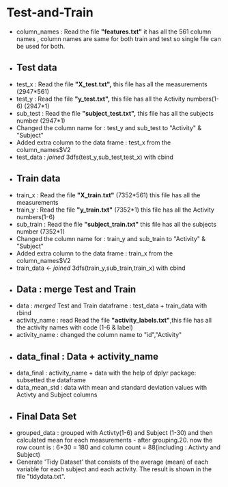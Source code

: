 # Test-and-Train
- column_names : Read the file **"features.txt"** it has all the 561 column names , column names are same for both train and test so single file can be used for both.
- ## Test data
- test_x : Read the file **"X_test.txt",** this file has all the measurements (2947*561)
- test_y : Read the file **"y_test.txt",** this file has all the Activity numbers(1-6) (2947*1)
- sub_test : Read the file **"subject_test.txt",** this file has all the subjects number (2947*1)
- Changed the column name for : test_y and sub_test to "Activity" & "Subject" 
- Added extra column to the data frame : test_x from the column_names$V2
- test_data : *joined* 3dfs(test_y,sub_test,test_x) with cbind 
- ## Train data
- train_x : Read the file **"X_train.txt"** (7352*561) this file has all the measurements
- train_y : Read the file **"y_train.txt"** (7352*1) this file has all the Activity numbers(1-6)
- sub_train :  Read the file **"subject_train.txt"** this file has all the subjects number (7352*1)
- Changed the column name for : train_y and sub_train to "Activity" & "Subject" 
- Added extra column to the data frame : train_x from the column_names$V2
- train_data <- *joined* 3dfs(train_y,sub_train,train_x) with cbind 
- ## Data : merge Test and Train
- data : *merged* Test and Train dataframe : test_data + train_data with rbind
- activity_name : read Read the file **"activity_labels.txt"**,this file has all the activity names with code (1-6 & label)
- activity_name : changed the column name to "id","Activity"
- ## data_final : Data + activity_name
- data_final : activity_name + data with the help of dplyr package: subsetted the dataframe 
- data_mean_std : data with mean and standard deviation values with Activty and Subject columns
- ## Final Data Set
- grouped_data : grouped with Activty(1-6) and Subject (1-30) and then calculated mean for each measurements - after grouping.20. now the row count is : 6*30 = 180 and column count = 88(including : Activty and Subject)
- Generate 'Tidy Dataset' that consists of the average (mean) of each variable for each subject and each activity. The result is shown in the file "tidydata.txt".
